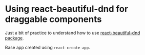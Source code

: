 # Using react-beautiful-dnd for draggable components

Just a bit of practice to understand how to use [react-beautiful-dnd package](https://github.com/atlassian/react-beautiful-dnd#readme).

Base app created using `react-create-app`.